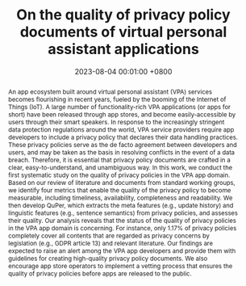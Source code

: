 ---
title:          "On the quality of privacy policy documents of virtual personal assistant applications"
date:           2023-08-04 00:01:00 +0800
selected:       true
pub:            "The 24th Privacy Enhancing Technologies Symposium"
pub_date:       "2024"
abstract: >-
  An app ecosystem built around virtual personal assistant (VPA) services becomes flourishing in recent years, fueled by the booming of the Internet of Things (IoT). A large number of functionality-rich VPA applications (or apps for short) have been released through app stores, and become easily-accessible by users through their smart speakers. In response to the increasingly stringent data protection regulations around the world, VPA service providers require app developers to include a privacy policy that declares their data handling practices. These privacy policies serve as the de facto agreement between developers and users, and may be taken as the basis in resolving conflicts in the event of a data breach. Therefore, it is essential that privacy policy documents are crafted in a clear, easy-to-understand, and unambiguous way. In this work, we conduct the first systematic study on the quality of privacy policies in the VPA app domain. Based on our review of literature and documents from standard working groups, we identify four metrics that enable the quality of the privacy policy to become measurable, including timeliness, availability, completeness and readability. We then develop QuPer, which extracts the meta features (e.g., update history) and linguistic features (e.g., sentence semantics) from privacy policies, and assesses their quality. Our analysis reveals that the status of the quality of privacy policies in the VPA app domain is concerning. For instance, only 1.17% of privacy policies completely cover all contents that are regarded as privacy concerns by legislation (e.g., GDPR article 13) and relevant literature. Our findings are expected to raise an alert among the VPA app developers and provide them with guidelines for creating high-quality privacy policy documents. We also encourage app store operators to implement a vetting process that ensures the quality of privacy policies before apps are released to the public.
cover:          /assets/images/covers/pets'24.jpg
authors:
- <strong>Chuan Yan</strong>
- Fuman Xie
- Mark Huasong Meng
- Yanjun Zhang
- Guangdong Bai*
links:
  Paper: https://petsymposium.org/popets/2024/popets-2024-0028.pdf
---